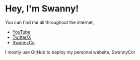 # Hey, I'm Swanny!

You can find me all throughout the internet,
* [YouTube](https://youtube.com/swanny-swan)
* [Twitter/X](https://x.com/swannyv8)
* [SwannyCo](https://swanny.co)

I mostly use GitHub to deploy my personal website, SwannyCo!

